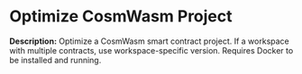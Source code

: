 # Optimize CosmWasm Project

**Description:** Optimize a CosmWasm smart contract project. If a workspace with multiple contracts, use workspace-specific version. Requires Docker to be installed and running.


